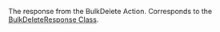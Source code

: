 The response from the BulkDelete Action.
Corresponds to the [BulkDeleteResponse Class](https://msdn.microsoft.com/library/microsoft.crm.sdk.messages.bulkdeleteresponse.aspx).
